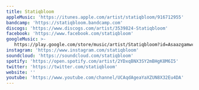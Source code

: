 ```yaml
---
title: Statiqbloom
appleMusic: 'https://itunes.apple.com/artist/statiqbloom/916712955'
bandcamp: 'https://statiqbloom.bandcamp.com'
discogs: 'https://www.discogs.com/artist/3539824-Statiqbloom'
facebook: 'https://www.facebook.com/statiqbloom'
googleMusic: >-
   https://play.google.com/store/music/artist/Statiqbloom?id=Asaazgamwcztwq3t6zuvc5b733i
instagram: 'https://www.instagram.com/statiqbloom'
soundcloud: 'https://soundcloud.com/statiqbloom'
spotify: 'https://open.spotify.com/artist/2YDxqBNX3SY2mBHgK8M6I5'
twitter: 'https://twitter.com/statiqbloom'
website: ''
youtube: 'https://www.youtube.com/channel/UCAqdAgeaYaXZUN8X32Eu4DA'
---
```

